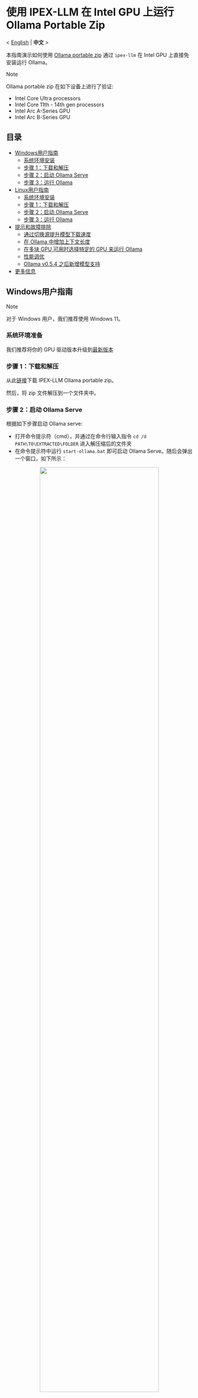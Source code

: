 # 使用 IPEX-LLM 在 Intel GPU 上运行 Ollama Portable Zip
<p>
   < <a href='./ollama_portable_zip_quickstart.md'>English</a> | <b>中文</b> >
</p>

本指南演示如何使用 [Ollama portable zip](https://github.com/intel/ipex-llm/releases/tag/v2.2.0-nightly) 通过 `ipex-llm` 在 Intel GPU 上直接免安装运行 Ollama。

> [!NOTE]
> Ollama portable zip 在如下设备上进行了验证:
> - Intel Core Ultra processors
> - Intel Core 11th - 14th gen processors
> - Intel Arc A-Series GPU
> - Intel Arc B-Series GPU

## 目录
- [Windows用户指南](#windows用户指南)
  - [系统环境安装](#系统环境准备)
  - [步骤 1：下载和解压](#步骤-1下载和解压)
  - [步骤 2：启动 Ollama Serve](#步骤-2启动-ollama-serve)
  - [步骤 3：运行 Ollama](#步骤-3运行-ollama)
- [Linux用户指南](#linux用户指南)
  - [系统环境安装](#系统环境准备-1)
  - [步骤 1：下载和解压](#步骤-1下载和解压-1)
  - [步骤 2：启动 Ollama Serve](#步骤-2启动-ollama-serve-1)
  - [步骤 3：运行 Ollama](#步骤-3运行-ollama-1)
- [提示和故障排除](#提示和故障排除)
  - [通过切换源提升模型下载速度](#通过切换源提升模型下载速度)
  - [在 Ollama 中增加上下文长度](#在-ollama-中增加上下文长度)
  - [在多块 GPU 可用时选择特定的 GPU 来运行 Ollama](#在多块-gpu-可用时选择特定的-gpu-来运行-ollama)
  - [性能调优](#性能调优)
  - [Ollama v0.5.4 之后新增模型支持](#ollama-v054-之后新增模型支持)
- [更多信息](ollama_quickstart.zh-CN.md)

## Windows用户指南

> [!NOTE]
> 对于 Windows 用户，我们推荐使用 Windows 11。

### 系统环境准备

我们推荐将你的 GPU 驱动版本升级到[最新版本](https://www.intel.com/content/www/us/en/download/785597/intel-arc-iris-xe-graphics-windows.html)

### 步骤 1：下载和解压

从此[链接](https://github.com/intel/ipex-llm/releases/tag/v2.2.0-nightly)下载 IPEX-LLM Ollama portable zip。

然后，将 zip 文件解压到一个文件夹中。

### 步骤 2：启动 Ollama Serve

根据如下步骤启动 Ollama serve:

- 打开命令提示符（cmd），并通过在命令行输入指令 `cd /d PATH\TO\EXTRACTED\FOLDER` 进入解压缩后的文件夹
- 在命令提示符中运行 `start-ollama.bat` 即可启动 Ollama Serve。随后会弹出一个窗口，如下所示：

<div align="center">
  <img src="https://llm-assets.readthedocs.io/en/latest/_images/ollama_portable_start_ollama_new.png"  width=80%/>
</div>

### 步骤 3：运行 Ollama

接下来通过在相同的命令提示符（非弹出的窗口）中运行 `ollama run deepseek-r1:7b`（可以将当前模型替换为你需要的模型），即可在 Intel GPUs 上使用 Ollama 运行 LLMs：


<div align="center">
  <img src="https://llm-assets.readthedocs.io/en/latest/_images/ollama_portable_run_ollama_new.png"  width=80%/>
</div>

## Linux用户指南

### 系统环境准备

检查你的 GPU 驱动程序版本，并根据需要进行更新；我们推荐用户按照[消费级显卡驱动安装指南](https://dgpu-docs.intel.com/driver/client/overview.html)来安装 GPU 驱动。


### 步骤 1：下载和解压

从此[链接](https://github.com/intel/ipex-llm/releases/tag/v2.2.0-nightly)下载 IPEX-LLM Ollama portable tgz。

然后，开启一个终端，输入如下命令将 tgz 文件解压到一个文件夹中。
```bash
tar -xvf [Downloaded tgz file path]
```

### 步骤 2：启动 Ollama Serve

进入解压后的文件夹，执行`./start-ollama.sh`启动 Ollama Serve： 

```bash
cd PATH/TO/EXTRACTED/FOLDER
./start-ollama.sh
```

<div align="center">
  <img src="https://llm-assets.readthedocs.io/en/latest/_images/ollama_portable_start_ollama_ubuntu.png"  width=80%/>
</div>

### 步骤 3：运行 Ollama

在 Intel GPUs 上使用 Ollama 运行大语言模型，如下所示：

- 打开另外一个终端，并输入指令 `cd PATH/TO/EXTRACTED/FOLDER` 进入解压后的文件夹
- 在终端中运行 `./ollama run deepseek-r1:7b`（可以将当前模型替换为你需要的模型）

<div align="center">
  <img src="https://llm-assets.readthedocs.io/en/latest/_images/ollama_portable_run_ollama_ubuntu.png"  width=80%/>
</div>

## 提示和故障排除

### 通过切换源提升模型下载速度

Ollama 默认从 Ollama 库下载模型。通过在**运行 Ollama 之前**设置环境变量 `IPEX_LLM_MODEL_SOURCE` 为 `modelscope` 或 `ollama`，你可以切换模型的下载源。

例如，如果你想运行 `deepseek-r1:7b` 但从 Ollama 库的下载速度较慢，可以通过如下方式改用 ModelScope 上的模型源：

- 对于 **Windows** 用户：

  - 打开命令提示符通过 `cd /d PATH\TO\EXTRACTED\FOLDER` 命令进入解压后的文件夹
  - 在命令提示符中运行 `set IPEX_LLM_MODEL_SOURCE=modelscope`
  - 运行 `ollama run deepseek-r1:7b`

- 对于 **Linux** 用户：

  - 在另一个终端（不同于运行 Ollama serve 的终端）中，输入指令 `cd PATH/TO/EXTRACTED/FOLDER` 进入解压后的文件夹
  - 在终端中运行 `export IPEX_LLM_MODEL_SOURCE=modelscope`
  - 运行 `./ollama run deepseek-r1:7b`

> [!Tip]
> 使用 `set IPEX_LLM_MODEL_SOURCE=modelscope` 下载的模型，在执行 `ollama list` 时仍会显示实际的模型 ID，例如：
> ```
> NAME                                                             ID              SIZE      MODIFIED
> modelscope.cn/unsloth/DeepSeek-R1-Distill-Qwen-7B-GGUF:Q4_K_M    f482d5af6aec    4.7 GB    About a minute ago
> ```
> 除了 `ollama run` 和 `ollama pull`，其他操作中模型应通过其实际 ID 进行识别，例如： `ollama rm modelscope.cn/unsloth/DeepSeek-R1-Distill-Qwen-7B-GGUF:Q4_K_M`

### 在 Ollama 中增加上下文长度

默认情况下，Ollama 使用 2048 个 token 的上下文窗口运行模型。也就是说，模型最多能 “记住” 2048 个 token 的上下文。

要增加上下文长度，可以在**启动 Ollama serve 之前**设置环境变量 `IPEX_LLM_NUM_CTX`，步骤如下（如果 Ollama serve 已经在运行，请确保先将其停止）：

- 对于 **Windows** 用户：

  - 打开命令提示符，并通过 `cd /d PATH\TO\EXTRACTED\FOLDER` 命令进入解压后的文件夹
  - 在命令提示符中将 `IPEX_LLM_NUM_CTX` 设置为所需长度，例如：`set IPEX_LLM_NUM_CTX=16384`
  - 通过运行 `start-ollama.bat` 启动 Ollama serve

- 对于 **Linux** 用户：

  - 在终端中输入指令 `cd PATH/TO/EXTRACTED/FOLDER` 进入解压后的文件夹
  - 在终端中将 `IPEX_LLM_NUM_CTX` 设置为所需长度，例如：`export IPEX_LLM_NUM_CTX=16384`
  - 通过运行 `./start-ollama.sh` 启动 Ollama serve

> [!Tip]
> `IPEX_LLM_NUM_CTX` 的优先级高于模型 `Modelfile` 中设置的 `num_ctx`。

### 在多块 GPU 可用时选择特定的 GPU 来运行 Ollama

如果你的机器上有多块 GPU，Ollama 默认会在所有 GPU 上运行。

你可以通过在**启动 Ollama serve 之前**设置环境变量 `ONEAPI_DEVICE_SELECTOR` 来指定在特定的 Intel GPU 上运行 Ollama，步骤如下（如果 Ollama serve 已经在运行，请确保先将其停止）：

- 确认多块 GPU 对应的 id (例如0，1等)。你可以通过在加载任何模型时查看 Ollama serve 的日志来找到它们，例如：

  <div align="center">
    <img src="https://llm-assets.readthedocs.io/en/latest/_images/ollama_portable_multi_gpus.png"  width=80%/>
  </div>

- 对于 **Windows** 用户：

  - 打开命令提示符，并通过 `cd /d PATH\TO\EXTRACTED\FOLDER` 命令进入解压后的文件夹
  - 在命令提示符中设置 `ONEAPI_DEVICE_SELECTOR` 来定义你想使用的 Intel GPU，例如 `set ONEAPI_DEVICE_SELECTOR=level_zero:0`（使用单块 GPU）或 `set ONEAPI_DEVICE_SELECTOR=level_zero:0;level_zero:1`（使用多块 GPU），其中 `0`、`1` 应该替换成你期望的 GPU id
  - 通过运行 `start-ollama.bat` 启动 Ollama serve

- 对于 **Linux** 用户：

  - 在终端中输入指令 `cd PATH/TO/EXTRACTED/FOLDER` 进入解压后的文件夹
  - 在终端中设置 `ONEAPI_DEVICE_SELECTOR` 来定义你想使用的 Intel GPU，例如 `export ONEAPI_DEVICE_SELECTOR=level_zero:0`（使用单块 GPU）或 `export ONEAPI_DEVICE_SELECTOR="level_zero:0;level_zero:1"`（使用多块 GPU），其中 `0`、`1` 应该替换成你期望的 GPU id
  - 通过运行 `./start-ollama.sh` 启动 Ollama serve

### 性能调优

你可以尝试如下设置来进行性能调优：

#### 环境变量 `SYCL_PI_LEVEL_ZERO_USE_IMMEDIATE_COMMANDLISTS`

环境变量 `SYCL_PI_LEVEL_ZERO_USE_IMMEDIATE_COMMANDLISTS` 用于控制是否使用 immediate command lists 将任务提交到 GPU。你可以尝试将 `SYCL_PI_LEVEL_ZERO_USE_IMMEDIATE_COMMANDLISTS` 设为 `1` 或 `0` 以找到最佳性能配置。

你可以通过如下步骤，在**启动 Ollama serve 之前**启用 `SYCL_PI_LEVEL_ZERO_USE_IMMEDIATE_COMMANDLISTS`（如果 Ollama serve 已经在运行，请确保先将其停止）：

- 对于 **Windows** 用户：

  - 打开命令提示符，并通过 `cd /d PATH\TO\EXTRACTED\FOLDER` 命令进入解压后的文件夹
  - 在命令提示符中设置 `set SYCL_PI_LEVEL_ZERO_USE_IMMEDIATE_COMMANDLISTS=1`
  - 通过运行 `start-ollama.bat` 启动 Ollama serve

- 对于 **Linux** 用户：

  - 在终端中输入指令 `cd PATH/TO/EXTRACTED/FOLDER` 进入解压后的文件夹
  - 在终端中设置 `export SYCL_PI_LEVEL_ZERO_USE_IMMEDIATE_COMMANDLISTS=1`
  - 通过运行 `./start-ollama.sh` 启动 Ollama serve

> [!TIP]
> 参考[此处文档](https://www.intel.com/content/www/us/en/developer/articles/guide/level-zero-immediate-command-lists.html)以获取更多 Level Zero Immediate Command Lists 相关信息。

### Ollama v0.5.4 之后新增模型支持

当前的 Ollama Portable Zip 基于 Ollama v0.5.4；此外，以下新模型也已在 Ollama Portable Zip 中得到支持：

| 模型  | 下载（Windows）| 下载（Linux）| 模型链接 |
| - | - | - | - |
| DeepSeek-R1 | `ollama run deepseek-r1` | `./ollama run deepseek-r1` | [deepseek-r1](https://ollama.com/library/deepseek-r1) |
| Openthinker | `ollama run openthinker` | `./ollama run openthinker` | [openthinker](https://ollama.com/library/openthinker) |
| DeepScaleR | `ollama run deepscaler` | `./ollama run deepscaler` | [deepscaler](https://ollama.com/library/deepscaler) |
| Phi-4 | `ollama run phi4` | `./ollama run phi4` | [phi4](https://ollama.com/library/phi4) |
| Dolphin 3.0 | `ollama run dolphin3` | `./ollama run dolphin3` | [dolphin3](https://ollama.com/library/dolphin3) |
| Smallthinker | `ollama run smallthinker` |`./ollama run smallthinker` | [smallthinker](https://ollama.com/library/smallthinker) |
| Granite3.1-Dense |  `ollama run granite3-dense` | `./ollama run granite3-dense` | [granite3.1-dense](https://ollama.com/library/granite3.1-dense) |
| Granite3.1-Moe-3B | `ollama run granite3-moe` | `./ollama run granite3-moe` | [granite3.1-moe](https://ollama.com/library/granite3.1-moe) |
| Gemma 3 1B | `set IPEX_LLM_MODEL_SOURCE=modelscope` <br> `ollama run gemma3:1b` | `set IPEX_LLM_MODEL_SOURCE=modelscope` <br> `./ollama run gemma3:1b`|  [gemma3:1b](https://www.modelscope.cn/models/lmstudio-community/gemma-3-1b-it-GGUF) |